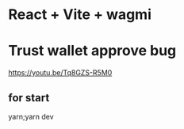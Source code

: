 # React + Vite + wagmi

# Trust wallet approve bug
https://youtu.be/Tq8GZS-R5M0

## for start
yarn;yarn dev
